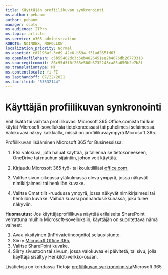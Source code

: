 ```yaml
---
title: Käyttäjän profiilikuvan synkronointi
ms.author: pebaum
author: pebaum
manager: scotv
ms.audience: ITPro
ms.topic: article
ms.service: o365-administration
ROBOTS: NOINDEX, NOFOLLOW
localization_priority: Normal
ms.assetid: cd7196af-3ed9-42e6-b594-f51ad265fd63
ms.openlocfilehash: c5b55402dc3c6eb4826451ee2b4076db26773318
ms.sourcegitcommit: 86c95d3f0f268e500b3732243ca85a650b2e7b8f
ms.translationtype: MT
ms.contentlocale: fi-FI
ms.lasthandoff: 07/22/2021
ms.locfileid: "53532144"
---
```

# <a name="sync-a-users-profile-picture"></a>Käyttäjän profiilikuvan synkronointi

Voit lisätä tai vaihtaa profiilikuvasi Microsoft 365.Office.comista tai kun käytät Microsoft-sovelluksia tietokoneessasi tai puhelimesi selaimessa. Valokuvasi näkyy kaikkialla, missä on profiilikuvaympyrä Microsoft 365.

Profiilikuvan lisääminen Microsoft 365 for Businessissa:

1. Etsi valokuva, jota haluat käyttää, ja tallenna se tietokoneeseen, OneDrive tai muuhun sijaintiin, johon voit käyttää.

2. Kirjaudu Microsoft 365 työ- tai koulutililläsi [office.com.](https://www.office.com)

3. Valitse sivun oikeassa yläkulmassa oleva ympyrä, jossa näkyvät nimikirjaimesi tai henkilön kuvake.

4. Valitse Omat tilit -ruudussa ympyrä, jossa näkyvät nimikirjaimesi tai henkilön kuvake. Vaihda kuvasi ponnahdusikkunassa, joka tulee näkyviin.

**Huomautus:** Jos käyttäjäprofiilikuva näyttää erilaiselta SharePoint verrattuna muihin Microsoft-sovelluksiin, käyttäjän on suoritettava nämä vaiheet:

1. Avaa yksityinen (InPrivate/incognito) selausistunto.
1. Siirry [Microsoft Office 365.](https://www.office.com)
1. Valitse SharePoint kuvake.
1. Siirry sivustoon tai sivuun, jossa valokuvaa ei päivitetä, tai sivu, jolla käyttäjä sisältyy Henkilöt-verkko-osaan.

Lisätietoja on kohdassa Tietoja [profiilikuvan synkronoinnista](https://support.office.com/article/information-about-profile-picture-synchronization-in-office-365-20594d76-d054-4af4-a660-401133e3d48a)Microsoft 365.

